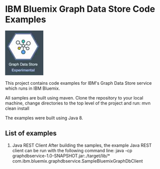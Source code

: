 # IBM Bluemix Graph Data Store Code Examples

![alt text](https://github.com/Open-I-Beam/bluemix-graphdatastore/blob/master/src/main/resources/GraphDataStoreIcon.jpg "Graph Data Store Icon")

This project contains code examples for IBM's Graph Data Store service which runs in IBM Bluemix.

All samples are built using maven.  Clone the repository to your local machine, change
directories to the top level of the project and run:
mvn clean install

The examples were built using Java 8.

## List of examples
1. Java REST Client
   After building the samples, the example Java REST client can be run with the following command line:
   java -cp graphdbservice-1.0-SNAPSHOT.jar:./target/lib/*  com.ibm.bluemix.graphdbservice.SampleBluemixGraphDbClient

        
